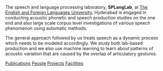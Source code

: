 The speech and language processing laboratory, **SPLangLab**, at [The English and Foreign Languages University](http://efluniversity.ac.in/), Hyderabad is engaged in conducting acoustic phonetic and speech production studies on the one end and also large scale corpus level investigations of various speech phenomenon using automatic methods.

The general approach followed by us treats speech as a dynamic process which needs to be modeled accordingly. We study both lab-based production and we also use machine learning to learn about patterns of acoustic variation that are caused by the overlap of articulatory gestures.


[Publications](pubs.md) [People](people.md) [Projects](projects.md) [Facilities](facil.md)

